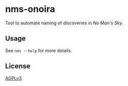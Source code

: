 # nms-onoira

Tool to automate naming of discoveries in _No Man's Sky_.

## Usage

See `nms --help` for more details.

## License

[AGPLv3](LICENSE)
